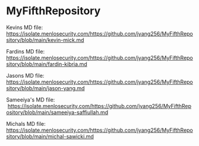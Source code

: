 # MyFifthRepository

Kevins MD file: https://isolate.menlosecurity.com/https://github.com/jyang256/MyFifthRepository/blob/main/kevin-mick.md


Fardins MD file: https://isolate.menlosecurity.com/https://github.com/jyang256/MyFifthRepository/blob/main/fardin-kibria.md


Jasons MD file:  https://isolate.menlosecurity.com/https://github.com/jyang256/MyFifthRepository/blob/main/jason-yang.md


Sameeiya's MD file:  https://isolate.menlosecurity.com/https://github.com/jyang256/MyFifthRepository/blob/main/sameeiya-saffiullah.md


Michals MD file: https://isolate.menlosecurity.com/https://github.com/jyang256/MyFifthRepository/blob/main/michal-sawicki.md